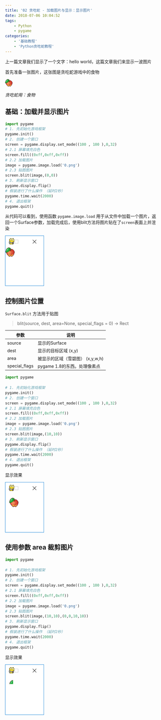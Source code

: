 ```yaml
---
title: '02 贪吃蛇 - 加载图片与显示：显示图片'
date: 2018-07-06 10:04:52
tags:
    - Python
    - pygame
categories:
    - '基础教程'
    - 'Python贪吃蛇教程'
---
```


上一篇文章我们显示了一个文字：hello world，这篇文章我们来显示一波图片
<!-- more -->

首先准备一张图片，这张图是贪吃蛇游戏中的食物

![](snake-display-image/0.png)

*贪吃蛇用：食物*

## 基础：加载并显示图片

```python
import pygame
# 1. 先初始化游戏框架
pygame.init()
# 2. 创建一个窗口
screen = pygame.display.set_mode((100 , 100 ),0,32)
# 2.1 屏幕填充白色
screen.fill((0xff,0xff,0xff))
# 2.2 加载图片
image = pygame.image.load('0.png')
# 2.3 贴图图片
screen.blit(image,(0,0))
# 3. 刷新显示窗口
pygame.display.flip()  
# 假装进行了什么操作 （延时2秒）
pygame.time.wait(2000)
# 4. 退出框架
pygame.quit()
```

从代码可以看到，使用函数 `pygame.image.load` 用于从文件中加载一个图片，返回一个Surface参数，加载完成后，使用blit方法将图片贴在了`screen`表面上并渲染

![2-1](snake-display-image/2-1.png)

## 控制图片位置

`Surface.blit` 方法用于贴图

> blit(source, dest, area=None, special_flags = 0) -> Rect

| 参数 | 说明 |
|-----|-------|
| source | 显示的Surface |
| dest | 显示的目标区域 (x,y) |
| area | 被显示的区域（雪碧图） (x,y,w,h) |
| special_flags | pygame 1.8的东西。处理像素点 |

```python
import pygame

# 1. 先初始化游戏框架
pygame.init()
# 2. 创建一个窗口
screen = pygame.display.set_mode((100 , 100 ),0,32)
# 2.1 屏幕填充白色
screen.fill((0xff,0xff,0xff))
# 2.2 加载图片
image = pygame.image.load('0.png')
# 2.3 贴图图片
screen.blit(image,(10,10))
# 3. 刷新显示窗口
pygame.display.flip()  
# 假装进行了什么操作 （延时2秒）
pygame.time.wait(2000)
# 4. 退出框架
pygame.quit()
```

显示效果

![2-2](snake-display-image/2-2.png)

## 使用参数 area 裁剪图片

```python
import pygame

# 1. 先初始化游戏框架
pygame.init()
# 2. 创建一个窗口
screen = pygame.display.set_mode((100 , 100 ),0,32)
# 2.1 屏幕填充白色
screen.fill((0xff,0xff,0xff))
# 2.2 加载图片
image = pygame.image.load('0.png')
# 2.3 贴图图片
screen.blit(image,(10,10),(0,0,10,10))
# 3. 刷新显示窗口
pygame.display.flip()  
# 假装进行了什么操作 （延时2秒）
pygame.time.wait(2000)
# 4. 退出框架
pygame.quit()

```


显示效果

![2-3](snake-display-image/2-3.png)
